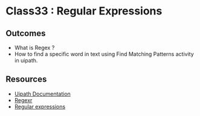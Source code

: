 # Class33 : Regular Expressions  

## Outcomes

- What is Regex ?
- How to find a specific word in text using Find Matching Patterns activity in uipath.


## Resources

- [Uipath Documentation](https://docs.uipath.com/)
- [Regexr](https://regexr.com/)
- [Regular expressions](https://developer.mozilla.org/en-US/docs/Web/JavaScript/Guide/Regular_expressions)
